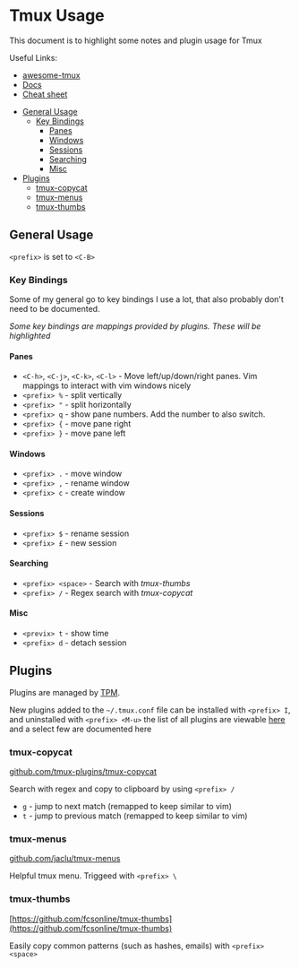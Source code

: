 # Tmux Usage

This document is to highlight some notes and plugin usage for Tmux

Useful Links:

- [awesome-tmux](https://github.com/rothgar/awesome-tmux)
- [Docs](https://tmuxguide.readthedocs.io/en/latest/tmux/tmux.html)
- [Cheat sheet](https://gist.github.com/MohamedAlaa/2961058)

<!-- vim-md-toc format=bullets max_level=4 ignore=^TODO$ -->
* [General Usage](#general-usage)
  * [Key Bindings](#key-bindings)
    * [Panes](#panes)
    * [Windows](#windows)
    * [Sessions](#sessions)
    * [Searching](#searching)
    * [Misc](#misc)
* [Plugins](#plugins)
  * [tmux-copycat](#tmux-copycat)
  * [tmux-menus](#tmux-menus)
  * [tmux-thumbs](#tmux-thumbs)
<!-- vim-md-toc END -->

## General Usage

`<prefix>` is set to `<C-B>`

### Key Bindings

Some of my general go to key bindings I use a lot, that also probably don't need to be documented.

_Some key bindings are mappings provided by plugins. These will be highlighted_

#### Panes

- `<C-h>`, `<C-j>`, `<C-k>`, `<C-l>` - Move left/up/down/right panes. Vim mappings to interact with vim windows nicely
- `<prefix> %` - split vertically
- `<prefix> "` - split horizontally
- `<prefix> q` - show pane numbers. Add the number to also switch.
- `<prefix> {` - move pane right
- `<prefix> }` - move pane left

#### Windows

- `<prefix> .` - move window
- `<prefix> ,` - rename window
- `<prefix> c` - create window

#### Sessions

- `<prefix> $` - rename session
- `<prefix> £` - new session

#### Searching

- `<prefix> <space>` - Search with *tmux-thumbs*
- `<prefix> /` - Regex search with *tmux-copycat*

#### Misc

- `<previx> t` - show time
- `<prefix> d` - detach session


## Plugins

Plugins are managed by [TPM](https://github.com/tmux-plugins/tpm).

New plugins added to the `~/.tmux.conf` file can be installed with `<prefix> I`, and uninstalled with `<prefix> <M-u>` the list of all plugins are viewable [here](../.tmux/plugins.tmux) and a select few are documented here

### tmux-copycat

[github.com/tmux-plugins/tmux-copycat](https://github.com/tmux-plugins/tmux-copycat)

Search with regex and copy to clipboard by using `<prefix> /`

- `g` - jump to next match (remapped to keep similar to vim)
- `t` - jump to previous match (remapped to keep similar to vim)

### tmux-menus

[github.com/jaclu/tmux-menus](https://github.com/jaclu/tmux-menus)

Helpful tmux menu. Triggeed with `<prefix> \`

### tmux-thumbs

[https://github.com/fcsonline/tmux-thumbs](https://github.com/fcsonline/tmux-thumbs)

Easily copy common patterns (such as hashes, emails) with `<prefix> <space>`
